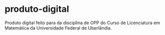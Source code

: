 # produto-digital
Produto digital feito para da disciplina de OPP do Curso de Licenciatura em Matemática da Universidade Federal de Uberlândia.
